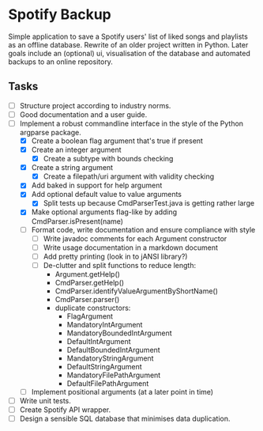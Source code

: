 # Spotify Backup

Simple application to save a Spotify users' list of liked songs and
playlists as an offline database. Rewrite of an older project written in
Python. Later goals include an (optional) ui, visualisation of the
database and automated backups to an online repository.

## Tasks

- [ ] Structure project according to industry norms.
- [ ] Good documentation and a user guide.
- [ ] Implement a robust commandline interface in the style of the Python argparse package.
    - [x] Create a boolean flag argument that's true if present
    - [x] Create an integer argument
        - [x] Create a subtype with bounds checking
    - [x] Create a string argument
        - [x] Create a filepath/uri argument with validity checking
    - [x] Add baked in support for help argument
    - [x] Add optional default value to value arguments
        - [x] Split tests up because CmdParserTest.java is getting rather large
    - [x] Make optional arguments flag-like by adding CmdParser.isPresent(name)
    - [ ] Format code, write documentation and ensure compliance with style
        - [ ] Write javadoc comments for each Argument constructor
        - [ ] Write usage documentation in a markdown document
        - [ ] Add pretty printing (look in to jANSI library?)
        - [ ] De-clutter and split functions to reduce length:
            - Argument.getHelp()
            - CmdParser.getHelp()
            - CmdParser.identifyValueArgumentByShortName()
            - CmdParser.parser()
            - duplicate constructors:
                - FlagArgument
                - MandatoryIntArgument
                - MandatoryBoundedIntArgument
                - DefaultIntArgument
                - DefaultBoundedIntArgument
                - MandatoryStringArgument
                - DefaultStringArgument
                - MandatoryFilePathArgument
                - DefaultFilePathArgument
    - [ ] Implement positional arguments (at a later point in time)
- [ ] Write unit tests.
- [ ] Create Spotify API wrapper.
- [ ] Design a sensible SQL database that minimises data duplication.
